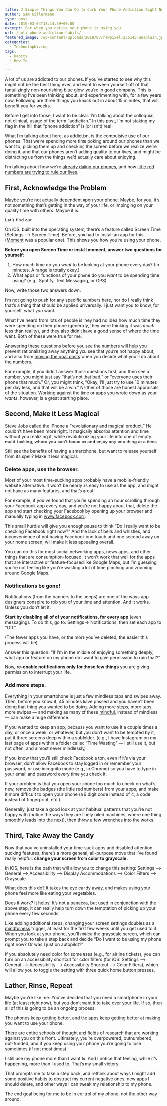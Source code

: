 ```yaml
---
title: 3 Simple Things You Can Do to Curb Your Phone Addiction Right Now
author: Sam Killermann
type: post
date: 2019-03-04T18:14:59+00:00
excerpt: For when you notice your phone is using you.
url: /anti-phone-addiction-habits/
featured_image: /wp-content/uploads/2019/03/rawpixel-236143-unsplash.jpg
categories:
  - Technolophizing
tags:
  - Habits
  - How-To

---
```

A lot of us are addicted to our phones. If you&#8217;ve started to see why this might not be the best thing ever, and want to ween yourself off of that tantalizingly non-nourishing blue glow, you&#8217;re in good company. This is something I&#8217;ve been thinking about, and experimenting with, for a few years now. Following are three things you knock out in about 15 minutes, that will benefit you for weeks.

Before I get into those, I want to be clear: I&#8217;m talking about the colloquial, not clinical, usage of the term &#8220;addiction.&#8221; In this post, I&#8217;m not staking my flag in the hill that &#8220;phone addiction&#8221; is (or isn&#8217;t) real.

What I&#8217;m talking about here, as addiction, is the compulsive use of our phones. That we&#8217;re spending more time poking around our phones than we want to, picking them up and checking the screen before we realize we&#8217;re doing it, and that our phones aren&#8217;t adding quality to our lives, and might be distracting us from the things we&#8217;d actually care about enjoying.

I&#8217;m talking about how we&#8217;re [already dating our phones][1], and how [little red numbers are trying to rule our lives][2].

<!--more-->

## First, Acknowledge the Problem

Maybe you&#8217;re not actually dependent upon your phone. Maybe, for you, it&#8217;s not something that&#8217;s getting in the way of your life, or impinging on your quality time with others. Maybe it is.

Let&#8217;s find out.

On iOS, built into the operating system, there&#8217;s a feature called Screen Time (Settings &#8211;> Screen Time). Before, you had to install an app for this ([Moment][3] was a popular one). This shows you how you&#8217;re using your phone.

**Before you open Screen Time or install moment, answer two questions for yourself**: 

  1. How much time do you _want_ to be looking at your phone every day? (In minutes. A range is totally okay.)
  2. What apps or functions of your phone do you _want_ to be spending time using? (e.g., Spotify, Text Messaging, or GPS)

Now, write those two answers down. 

I&#8217;m not going to push for any specific numbers here, nor do I really think that&#8217;s a thing that should be applied universally. I just want you to know, for yourself, what _you_ want.

What I&#8217;ve heard from lots of people is they had no idea how much time they were spending on their phone (generally, they were thinking it was _much_ less than reality), and they also didn&#8217;t have a good sense of where the time went. Both of these were true for me.

Answering these questions before you see the numbers will help you prevent rationalizing away anything you see that you&#8217;re not happy about, and also from [moving the goal posts][4] when you decide what you&#8217;ll do about the numbers.

For example, if you didn&#8217;t answer those questions first, and then see a number, you might just say &#8220;that&#8217;s not that bad,&#8221; or &#8220;everyone uses their phone that much.&#8221; Or, you might think, &#8220;Okay, I&#8217;ll just try to use 10 minutes per day less, and that will be a win.&#8221; Neither of those are honest appraisals of the situation. Working against the time or apps you wrote down as your _wants_, however, is a great starting place.

## Second, Make it Less Magical

Steve Jobs called the iPhone a &#8220;revolutionary and magical product.&#8221; He couldn&#8217;t have been more right. It magically absorbs attention and time without you realizing it, while revolutionizing your life into one of empty multi-tasking, where you can&#8217;t focus on and enjoy any one thing at a time.

Still see the benefits of having a smartphone, but want to release yourself from its spell? Make it less magical.

### Delete apps, use the browser.

Most of your most time-sucking apps probably have a mobile-friendly website alternative. It won&#8217;t be nearly as easy to use as the app, and might not have as many features, and that&#8217;s great!

For example, if you&#8217;ve found that you&#8217;re spending an hour scrolling through your Facebook app every day, and you&#8217;re not happy about that, delete the app and start checking your Facebook by opening up your browser and manually typing in www.facebook.com.

This small hurdle will give you enough pause to think &#8220;Do I really want to be checking Facebook right now?&#8221; And the lack of bells and whistles, and inconvenience of not having Facebook one touch and one second away on your home screen, will make it less appealing overall.

You can do this for most social networking apps, news apps, and other things that are consumption-focused. It won&#8217;t work that well for the apps that are interactive or feature-focused like Google Maps, but I&#8217;m guessing you&#8217;re not feeling like you&#8217;re wasting a lot of time pinching and zooming around Google Maps.

### Notifications be gone!

Notifications (from the banners to the beeps) are one of the ways app designers conspire to rob you of your time and attention. And it works. Unless you don&#8217;t let it.

**Start by disabling all of of your notifications, for every app** (even messaging). To do this, go to: Settings -> Notifications, then set each app to &#8220;Off.&#8221; 

(The fewer apps you have, or the more you&#8217;ve deleted, the easier this process will be)

Answer this question: &#8220;If I&#8217;m in the middle of enjoying something deeply, what app or feature on my phone do I want to give permission to ruin that?&#8221;

Now, **re-enable notifications only for those few things** you are giving permission to interrupt your life.

### Add more steps.

Everything in your smartphone is just a few mindless taps and swipes away. Then, before you know it, 45 minutes have passed and you haven&#8217;t been doing that thing you wanted to be doing. Adding more steps, more taps, more swipes &#8212; and making as many of these [mindful][5], instead of mindless &#8212; can make a huge difference.

If you wanted to keep an app, because you want to use it a couple times a day, or once a week, or whatever, but you don&#8217;t want to be tempted by it, put it three screens deep within a subfolder. (e.g., I have Instagram on my last page of apps within a folder called &#8220;Time Wasting&#8221; &#8212; I still use it, but not often, and almost never mindlessly)

If you know that you&#8217;ll still check Facebook a ton, even if it&#8217;s via your browser, don&#8217;t allow Facebook to stay logged in or remember your password, or use incognito mode (e.g., in Chrome) so you have to type in your email and password every time you check it.

If your problem is that you open your phone too much to check on what&#8217;s new, remove the badges (the little red numbers) from your apps, and make it more difficult to open your phone (a 6 digit code instead of 4, a code instead of fingerprint, etc.).

Generally, just take a good look at your habitual patterns that you&#8217;re not happy with (notice the ways they are finely oiled machines, where one thing smoothly leads into the next), then throw a few wrenches into the works.

## Third, Take Away the Candy

Now that you&#8217;ve uninstalled your time-suck apps and disabled attention-sucking features, there&#8217;s a more general, all-purpose move that I&#8217;ve found really helpful: **change your screen from color to grayscale.** 

In iOS, here is the path that will allow you to change this setting: Settings &#8211;> General &#8211;> Accessibility &#8211;> Display Accommodations &#8211;> Color Filters &#8211;> Grayscale.

What does this do? It takes the eye candy away, and makes using your phone feel more like eating your vegetables.

Does it work? It helps! It&#8217;s not a panacea, but used in conjunction with the above step, it can really help turn down the temptation of picking up your phone every few seconds. 

Like adding additional steps, changing your screen settings doubles as a [mindfulness][5] trigger, at least for the first few weeks until you get used to it. When you look at your phone, you&#8217;ll _notice_ the grayscale screen, which can prompt you to take a step back and decide &#8220;Do I want to be using my phone right now? Or was I just on autopilot?&#8221;

If you absolutely need color for some uses (e.g., for airline tickets), you can turn on an accessibility shortcut for color filters (for iOS: Settings &#8211;> General &#8211;> Accessibility &#8211;> Accessibility Shortcut &#8211;> Color Filters), which will allow you to toggle the setting with three quick home button presses.

## Lather, Rinse, Repeat

Maybe you&#8217;re like me. You&#8217;ve decided that you need a smartphone in your life (at least right now), but you don&#8217;t want it to take over your life. If so, then all of this is going to be an ongoing process. 

The phones keep getting better, and the apps keep getting better at making you want to use your phone.

There are entire schools of thought and fields of research that are working against you on this front. Ultimately, you&#8217;re overpowered, outnumbered, out-funded, and if you keep using your phone you&#8217;re going to lose sometimes (if not most times).

I still use my phone more than I want to. And I notice that feeling, while it&#8217;s happening, more than I used to. That&#8217;s my small victory.

That prompts me to take a step back, and rethink about ways I might add some positive habits to obstruct my current negative ones, new apps I should delete, and other ways I can tweak my relationship to my phone.

The end goal being for me to be in control of my phone, not the other way around.

 [1]: /we-are-dating-our-phones/
 [2]: /numbers-rule-my-life/
 [3]: https://inthemoment.io/
 [4]: https://en.wikipedia.org/wiki/Moving_the_goalposts
 [5]: https://www.samkillermann.com/tag/mindfulness/